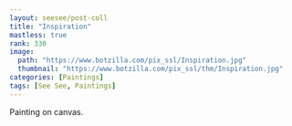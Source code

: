 ```yaml
---
layout: seesee/post-coll
title: "Inspiration"
mastless: true
rank: 330
image:
  path: "https://www.botzilla.com/pix_ssl/Inspiration.jpg"
  thumbnail: "https://www.botzilla.com/pix_ssl/thm/Inspiration.jpg"
categories: [Paintings]
tags: [See See, Paintings]
---
```


Painting on canvas.



